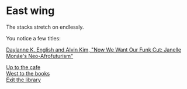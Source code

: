 # East wing

The stacks stretch on endlessly.  

You notice a few titles:  

[Daylanne K. English and Alvin Kim, "Now We Want Our Funk Cut: Janelle Monáe's Neo-Afrofuturism"](english2013.html)  

[Up to the cafe](cafe.html)  
[West to the books](books.html)  
[Exit the library](crossroads.html)  
